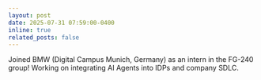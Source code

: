```yaml
---
layout: post
date: 2025-07-31 07:59:00-0400
inline: true 
related_posts: false
---
```


Joined BMW (Digital Campus Munich, Germany) as an intern in the FG-240 group! Working on integrating AI Agents into IDPs and company SDLC. 